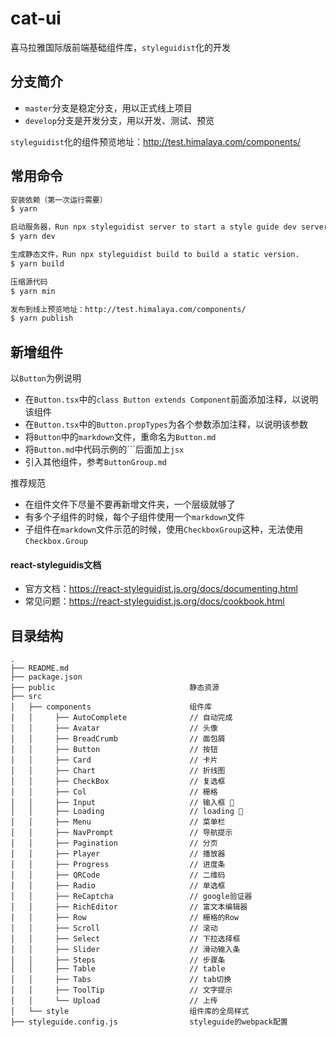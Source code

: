 # cat-ui

喜马拉雅国际版前端基础组件库，`styleguidist`化的开发

## 分支简介

- `master`分支是稳定分支，用以正式线上项目
- `develop`分支是开发分支，用以开发、测试、预览

`styleguidist`化的组件预览地址：http://test.himalaya.com/components/  

## 常用命令

``` bash
安装依赖（第一次运行需要）
$ yarn

启动服务器，Run npx styleguidist server to start a style guide dev server.
$ yarn dev

生成静态文件，Run npx styleguidist build to build a static version.
$ yarn build

压缩源代码
$ yarn min

发布到线上预览地址：http://test.himalaya.com/components/
$ yarn publish
```

## 新增组件

以`Button`为例说明

- 在`Button.tsx`中的`class Button extends Component`前面添加注释，以说明该组件
- 在`Button.tsx`中的`Button.propTypes`为各个参数添加注释，以说明该参数
- 将`Button`中的`markdown`文件，重命名为`Button.md`
- 将`Button.md`中代码示例的\`\`\`后面加上`jsx`
- 引入其他组件，参考`ButtonGroup.md`

推荐规范

- 在组件文件下尽量不要再新增文件夹，一个层级就够了
- 有多个子组件的时候，每个子组件使用一个`markdown`文件
- 子组件在`markdown`文件示范的时候，使用`CheckboxGroup`这种，无法使用`Checkbox.Group`

#### react-styleguidis文档

- 官方文档：https://react-styleguidist.js.org/docs/documenting.html  
- 常见问题：https://react-styleguidist.js.org/docs/cookbook.html

## 目录结构

```
.
├── README.md
├── package.json
├── public                              静态资源
├── src
│   ├── components                      组件库
│   │     ├── AutoComplete              // 自动完成
│   │     ├── Avatar                    // 头像
│   │     ├── BreadCrumb                // 面包屑
│   │     ├── Button                    // 按钮
│   │     ├── Card                      // 卡片
│   │     ├── Chart                     // 折线图
│   │     ├── CheckBox                  // 复选框
│   │     ├── Col                       // 栅格
│   │     ├── Input                     // 输入框 
│   │     ├── Loading                   // loading 
│   │     ├── Menu                      // 菜单栏
│   │     ├── NavPrompt                 // 导航提示
│   │     ├── Pagination                // 分页
│   │     ├── Player                    // 播放器
│   │     ├── Progress                  // 进度条
│   │     ├── QRCode                    // 二维码
│   │     ├── Radio                     // 单选框
│   │     ├── ReCaptcha                 // google验证器
│   │     ├── RichEditor                // 富文本编辑器
│   │     ├── Row                       // 栅格的Row
│   │     ├── Scroll                    // 滚动
│   │     ├── Select                    // 下拉选择框
│   │     ├── Slider                    // 滑动输入条
│   │     ├── Steps                     // 步骤条
│   │     ├── Table                     // table
│   │     ├── Tabs                      // tab切换
│   │     ├── ToolTip                   // 文字提示
│   │     └── Upload                    // 上传
│   └── style                           组件库的全局样式
├── styleguide.config.js                styleguide的webpack配置
```
